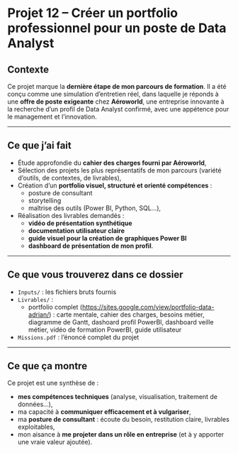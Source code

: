 # Projet 12 – Créer un portfolio professionnel pour un poste de Data Analyst

## Contexte

Ce projet marque la **dernière étape de mon parcours de formation**. Il a été conçu comme une simulation d’entretien réel, dans laquelle je réponds à une **offre de poste exigeante** chez **Aéroworld**, une entreprise innovante à la recherche d’un profil de Data Analyst confirmé, avec une appétence pour le management et l’innovation.

---

## Ce que j’ai fait

- Étude approfondie du **cahier des charges fourni par Aéroworld**,
- Sélection des projets les plus représentatifs de mon parcours (variété d’outils, de contextes, de livrables),
- Création d’un **portfolio visuel, structuré et orienté compétences** :
  - posture de consultant
  - storytelling
  - maîtrise des outils (Power BI, Python, SQL…),
- Réalisation des livrables demandés :
  - **vidéo de présentation synthétique**
  - **documentation utilisateur claire**
  - **guide visuel pour la création de graphiques Power BI**
  - **dashboard de présentation de mon profil**.

---

## Ce que vous trouverez dans ce dossier

- `Inputs/` : les fichiers bruts fournis
- `Livrables/` :
  - portfolio complet (https://sites.google.com/view/portfolio-data-adrian/) : carte mentale, cahier des charges, besoins métier, diagramme de Gantt, dashoard profil PowerBI, dashboard veille métier, vidéo de formation PowerBI, guide utilisateur
- `Missions.pdf` : l’énoncé complet du projet

---

## Ce que ça montre

Ce projet est une synthèse de :
- **mes compétences techniques** (analyse, visualisation, traitement de données…),
- ma capacité à **communiquer efficacement et à vulgariser**,
- ma **posture de consultant** : écoute du besoin, restitution claire, livrables exploitables,
- mon aisance à **me projeter dans un rôle en entreprise** (et à y apporter une vraie valeur ajoutée).